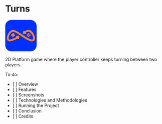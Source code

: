 # Turns

<img src="https://github.com/AppleFoundationTurns/Turns/blob/main/images/AppIcon.png" alt="App Icon" style="width: 100px; height: 100px;">

2D Platform game where the player controller keeps turning between two players.

To do:
- [ ] Overview
- [ ] Features
- [ ] Screenshots
- [ ] Technologies and Methodologies
- [ ] Running the Project
- [ ] Conclusion
- [ ] Credits
